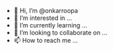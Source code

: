 - 👋 Hi, I’m @onkarroopa
- 👀 I’m interested in ...
- 🌱 I’m currently learning ...
- 💞️ I’m looking to collaborate on ...
- 📫 How to reach me ...

<!---
onkarroopa/onkarroopa is a ✨ special ✨ repository because its `README.md` (this file) appears on your GitHub profile.
You can click the Preview link to take a look at your changes.
--->
